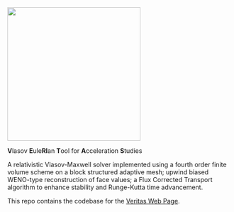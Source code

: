 <img src="http://veritas.readthedocs.io/en/latest/_images/veritas.svg" width=300px />

**V**lasov **E**ule**RI**an **T**ool for **A**cceleration **S**tudies

A relativistic Vlasov-Maxwell solver implemented using a fourth order finite volume scheme on a block structured adaptive mesh; upwind biased WENO-type reconstruction of face values; a Flux Corrected Transport algorithm to enhance stability and Runge-Kutta time advancement.

This repo contains the codebase for the [Veritas Web Page](http://ft.nephy.chalmers.se/veritas/).

